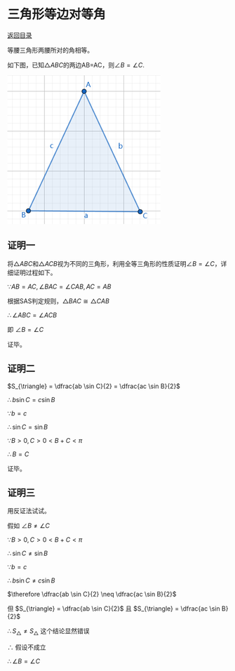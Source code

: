 # 三角形等边对等角

[返回目录](index.md)

等腰三角形两腰所对的角相等。

如下图，已知$\triangle ABC$的两边AB=AC，则$\angle B = \angle C$.

![](images/IsoscelesTriangle.png)

## 证明一

将$\triangle ABC$和$\triangle ACB$视为不同的三角形，利用全等三角形的性质证明$\angle B = \angle C$，详细证明过程如下。

$\because AB = AC, \angle BAC = \angle CAB, AC = AB$

根据SAS判定规则，$\triangle BAC \cong \triangle CAB$

$\therefore \angle ABC = \angle ACB$

即 $\angle B = \angle C$

证毕。

## 证明二

$S_{\triangle} = \dfrac{ab \sin C}{2} = \dfrac{ac \sin B}{2}$

$\therefore b \sin C = c \sin B$

$\because b = c$

$\therefore \sin C = \sin B$

$\because B \gt 0, C \gt 0 \lt B + C \lt \pi$

$\therefore B = C$

证毕。

## 证明三

用反证法试试。

假如 $\angle B \neq \angle C$

$\because B \gt 0, C \gt 0 \lt B + C \lt \pi$

$\therefore \sin C \neq \sin B$

$\because b = c$

$\therefore b \sin C \neq c \sin B$

$\therefore \dfrac{ab \sin C}{2} \neq \dfrac{ac \sin B}{2}$

但 $S_{\triangle} = \dfrac{ab \sin C}{2}$ 且 $S_{\triangle} = \dfrac{ac \sin B}{2}$

$\therefore S_{\triangle} \neq S_{\triangle}$ 这个结论显然错误

$\therefore$ 假设不成立

$\therefore \angle B = \angle C$

<script>
MathJax = {
  tex: {
    inlineMath: [['$', '$'], ['\\(', '\\)']]
  }
};
</script>
<script id="MathJax-script" async
  src="https://cdn.jsdelivr.net/npm/mathjax@3/es5/tex-chtml.js">
</script>
